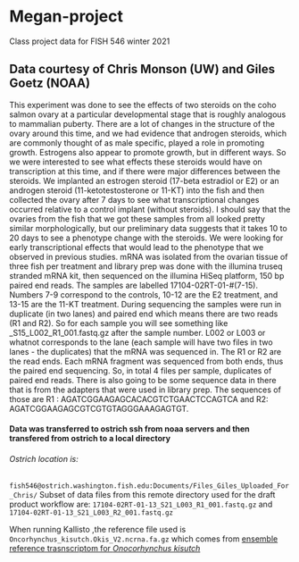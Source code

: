 # Megan-project
Class project data for FISH 546 winter 2021

## Data courtesy of Chris Monson (UW) and Giles Goetz (NOAA)
This experiment was done to see the effects of two steroids on the coho salmon ovary at a particular developmental stage that is roughly analogous to mammalian puberty. There are a lot of changes in the structure of the ovary around this time, and we had evidence that androgen steroids, which are commonly thought of as male specific, played a role in promoting growth. Estrogens also appear to promote growth, but in different ways. So we were interested to see what effects these steroids would have on transcription at this time, and if there were major differences between the steroids. We implanted an estrogen steroid (17-beta estradiol or E2) or an androgen steroid (11-ketotestosterone or 11-KT) into the fish and then collected the ovary after 7 days to see what transcriptional changes occurred relative to a control implant (without steroids). I should say that the ovaries from the fish that we got these samples from all looked pretty similar morphologically, but our preliminary data suggests that it takes 10 to 20 days to see a phenotype change with the steroids. We were looking for early transcriptional effects that would lead to the phenotype that we observed in previous studies. mRNA was isolated from the ovarian tissue of three fish per treatment and library prep was done with the illumina truseq stranded mRNA kit, then sequenced on the illumina HiSeq platform, 150 bp paired end reads. The samples are labelled 17104-02RT-01-#(7-15). Numbers 7-9 correspond to the controls, 10-12 are the E2 treatment, and 13-15 are the 11-KT treatment. During sequencing the samples were run in duplicate (in two lanes) and paired end which means there are two reads (R1 and R2). So for each sample you will see something like _S15_L002_R1_001.fastq.gz after the sample number. L002 or L003 or whatnot corresponds to the lane (each sample will have two files in two lanes - the duplicates) that the mRNA was sequenced in. The R1 or R2 are the read ends. Each mRNA fragment was sequenced from both ends, thus the paired end sequencing. So, in total 4 files per sample, duplicates of paired end reads. There is also going to be some sequence data in there that is from the adapters that were used in library prep. The sequences of those are R1 : AGATCGGAAGAGCACACGTCTGAACTCCAGTCA and R2: AGATCGGAAGAGCGTCGTGTAGGGAAAGAGTGT.

#### Data was transferred to ostrich ssh from noaa servers and then transfered from ostrich to a local directory
###### Ostrich location is:
 `fish546@ostrich.washington.fish.edu:Documents/Files_Giles_Uploaded_For_Chris/`
 Subset of data files from this remote directory used for the draft product workflow are: `17104-02RT-01-13_S21_L003_R1_001.fastq.gz` and `17104-02RT-01-13_S21_L003_R2_001.fastq.gz`



When running Kallisto ,the reference file used is `Oncorhynchus_kisutch.Okis_V2.ncrna.fa.gz` which comes from [ensemble reference trasnscriptom for *Onocorhynchus kisutch*](ftp://ftp.ensembl.org/pub/release-102/fasta/oncorhynchus_kisutch/ncrna/)
